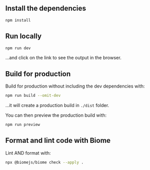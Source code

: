 ## Install the dependencies

```bash
npm install
```


## Run locally

```bash
npm run dev
```
...and click on the link to see the output in the browser.


## Build for production

Build for production without including the dev dependencies with:
```bash
npm run build --omit-dev
```
...it will create a production build in `./dist` folder.

You can then preview the production build with:
```bash
npm run preview
```


## Format and lint code with Biome

Lint AND format with:
```bash
npx @biomejs/biome check --apply .
```
